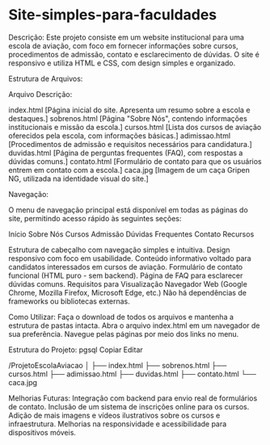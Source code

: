 # Site-simples-para-faculdades

Descrição:
Este projeto consiste em um website institucional para uma escola de aviação, com foco em fornecer informações sobre cursos, procedimentos de admissão, contato e esclarecimento de dúvidas. O site é responsivo e utiliza HTML e CSS, com design simples e organizado.

Estrutura de Arquivos:

Arquivo	Descrição:

index.html	[Página inicial do site. Apresenta um resumo sobre a escola e destaques.]
sobrenos.html	[Página "Sobre Nós", contendo informações institucionais e missão da escola.]
cursos.html	[Lista dos cursos de aviação oferecidos pela escola, com informações básicas.]
adimissao.html	[Procedimentos de admissão e requisitos necessários para candidatura.]
duvidas.html	[Página de perguntas frequentes (FAQ), com respostas a dúvidas comuns.]
contato.html	[Formulário de contato para que os usuários entrem em contato com a escola.]
caca.jpg	[Imagem de um caça Gripen NG, utilizada na identidade visual do site.]

Navegação:

O menu de navegação principal está disponível em todas as páginas do site, permitindo acesso rápido às seguintes seções:

Início
Sobre Nós
Cursos
Admissão
Dúvidas Frequentes
Contato
Recursos

Estrutura de cabeçalho com navegação simples e intuitiva.
Design responsivo com foco em usabilidade.
Conteúdo informativo voltado para candidatos interessados em cursos de aviação.
Formulário de contato funcional (HTML puro - sem backend).
Página de FAQ para esclarecer dúvidas comuns.
Requisitos para Visualização
Navegador Web (Google Chrome, Mozilla Firefox, Microsoft Edge, etc.)
Não há dependências de frameworks ou bibliotecas externas.

Como Utilizar:
Faça o download de todos os arquivos e mantenha a estrutura de pastas intacta.
Abra o arquivo index.html em um navegador de sua preferência.
Navegue pelas páginas por meio dos links no menu.

Estrutura do Projeto:
pgsql
Copiar
Editar

/ProjetoEscolaAviacao
│
├── index.html
├── sobrenos.html
├── cursos.html
├── adimissao.html
├── duvidas.html
├── contato.html
└── caca.jpg

Melhorias Futuras:
Integração com backend para envio real de formulários de contato.
Inclusão de um sistema de inscrições online para os cursos.
Adição de mais imagens e vídeos ilustrativos sobre os cursos e infraestrutura.
Melhorias na responsividade e acessibilidade para dispositivos móveis.
